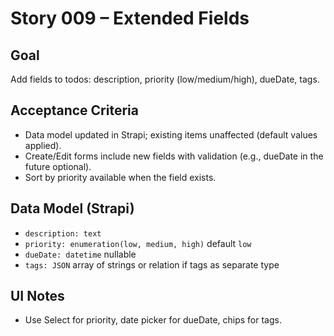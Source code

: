 # Story 009 – Extended Fields

## Goal

Add fields to todos: description, priority (low/medium/high), dueDate, tags.

## Acceptance Criteria

- Data model updated in Strapi; existing items unaffected (default values applied).
- Create/Edit forms include new fields with validation (e.g., dueDate in the future optional).
- Sort by priority available when the field exists.

## Data Model (Strapi)

- `description: text`
- `priority: enumeration(low, medium, high)` default `low`
- `dueDate: datetime` nullable
- `tags: JSON` array of strings or relation if tags as separate type

## UI Notes

- Use Select for priority, date picker for dueDate, chips for tags.


